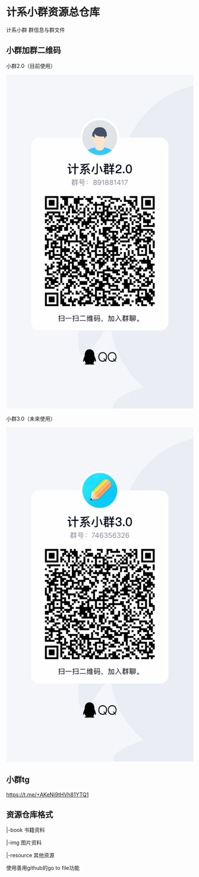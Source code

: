 # 计系小群资源总仓库
计系小群 群信息与群文件

## 小群加群二维码

小群2.0（目前使用）

![2.0](img/2.0.JPG)

小群3.0（未来使用）

![3.0](img/3.0.JPG)

## 小群tg

https://t.me/+AKeNi9tHVh81YTQ1

## 资源仓库格式

|-book         书籍资料

|-img            图片资料

|-resource   其他资源

使用善用github的go to file功能
